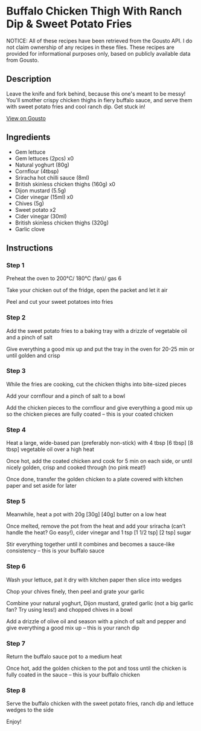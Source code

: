 # Buffalo Chicken Thigh With Ranch Dip & Sweet Potato Fries

NOTICE: All of these recipes have been retrieved from the Gousto API. I do not claim ownership of any recipes in these files. These recipes are provided for informational purposes only, based on publicly available data from Gousto.

## Description

Leave the knife and fork behind, because this one's meant to be messy! You'll smother crispy chicken thighs in fiery buffalo sauce, and serve them with sweet potato fries and cool ranch dip. Get stuck in!

[View on Gousto](https://www.gousto.co.uk/recipes/cookbook/buffalo-chicken-ranch-dip-sweet-potato-fries)

## Ingredients

- Gem lettuce
- Gem lettuces (2pcs) x0
- Natural yoghurt (80g)
- Cornflour (4tbsp)
- Sriracha hot chilli sauce (8ml)
- British skinless chicken thighs (160g) x0
- Dijon mustard (5.5g)
- Cider vinegar (15ml) x0
- Chives (5g)
- Sweet potato x2
- Cider vinegar (30ml)
- British skinless chicken thighs (320g)
- Garlic clove

## Instructions


### Step 1

Preheat the oven to 200°C/ 180°C (fan)/ gas 6

Take your chicken out of the fridge, open the packet and let it air

Peel and cut your sweet potatoes into fries


### Step 2

Add the sweet potato fries to a baking tray with a drizzle of vegetable oil and a pinch of salt

Give everything a good mix up and put the tray in the oven for 20-25 min or until golden and crisp


### Step 3

While the fries are cooking, cut the chicken thighs into bite-sized pieces

Add your cornflour and a pinch of salt to a bowl

Add the chicken pieces to the cornflour and give everything a good mix up so the chicken pieces are fully coated – this is your coated chicken


### Step 4

Heat a large, wide-based pan (preferably non-stick) with 4 tbsp <span class="text-purple">[6 tbsp] </span><span class="text-danger">[8 tbsp] </span>vegetable oil over a high heat

Once hot, add the coated chicken and cook for 5 min on each side, or until nicely golden, crisp and cooked through (no pink meat!)

Once done, transfer the golden chicken to a plate covered with kitchen paper and set aside for later


### Step 5

Meanwhile, heat a pot with 20g<span class="text-danger"> <span class="text-purple">[30g] </span>[40g] </span>butter on a low heat

Once melted, remove the pot from the heat and add your sriracha (can’t handle the heat? Go easy!), cider vinegar and 1 tsp <span class="text-purple">[1 1/2 tsp]</span> <span class="text-purple">[2 tsp] </span>sugar

Stir everything together until it combines and becomes a sauce-like consistency – this is your buffalo sauce


### Step 6

Wash your lettuce, pat it dry with kitchen paper then slice into wedges

Chop your chives finely, then peel and grate your garlic

Combine your natural yoghurt, Dijon mustard, grated garlic (not a big garlic fan? Try using less!) and chopped chives in a bowl

Add a drizzle of olive oil and season with a pinch of salt and pepper and give everything a good mix up – this is your ranch dip


### Step 7

Return the buffalo sauce pot to a medium heat

Once hot, add the golden chicken to the pot and toss until the chicken is fully coated in the sauce – this is your buffalo chicken

### Step 8

Serve the buffalo chicken with the sweet potato fries, ranch dip and lettuce wedges to the side

Enjoy!


